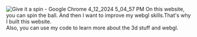 ![Give it a spin - Google Chrome 4_12_2024 5_04_57 PM](https://github.com/akmweb/give-it-a-spin/assets/150655160/c0965473-7fce-4cb6-81f5-79be0758295f)
On this website, you can spin the ball.
And then I want to improve my webgl skills.That's why I built this website.
<br/>
Also, you can use my code to learn more about the 3d stuff and webgl.
